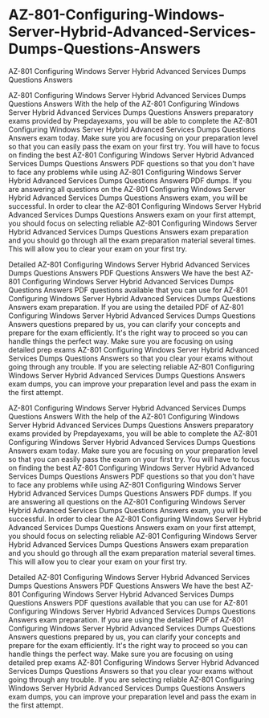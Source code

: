 # AZ-801-Configuring-Windows-Server-Hybrid-Advanced-Services-Dumps-Questions-Answers
AZ-801 Configuring Windows Server Hybrid Advanced Services Dumps Questions Answers

AZ-801 Configuring Windows Server Hybrid Advanced Services Dumps Questions Answers
With the help of the AZ-801 Configuring Windows Server Hybrid Advanced Services Dumps Questions Answers preparatory exams provided by Prepdayexams, you will be able to complete the AZ-801 Configuring Windows Server Hybrid Advanced Services Dumps Questions Answers exam today. Make sure you are focusing on your preparation level so that you can easily pass the exam on your first try. You will have to focus on finding the best AZ-801 Configuring Windows Server Hybrid Advanced Services Dumps Questions Answers PDF questions so that you don't have to face any problems while using AZ-801 Configuring Windows Server Hybrid Advanced Services Dumps Questions Answers PDF dumps. If you are answering all questions on the AZ-801 Configuring Windows Server Hybrid Advanced Services Dumps Questions Answers exam, you will be successful. In order to clear the AZ-801 Configuring Windows Server Hybrid Advanced Services Dumps Questions Answers exam on your first attempt, you should focus on selecting reliable AZ-801 Configuring Windows Server Hybrid Advanced Services Dumps Questions Answers exam preparation and you should go through all the exam preparation material several times. This will allow you to clear your exam on your first try.

Detailed AZ-801 Configuring Windows Server Hybrid Advanced Services Dumps Questions Answers PDF Questions Answers
We have the best AZ-801 Configuring Windows Server Hybrid Advanced Services Dumps Questions Answers PDF questions available that you can use for AZ-801 Configuring Windows Server Hybrid Advanced Services Dumps Questions Answers exam preparation. If you are using the detailed PDF of AZ-801 Configuring Windows Server Hybrid Advanced Services Dumps Questions Answers questions prepared by us, you can clarify your concepts and prepare for the exam efficiently. It's the right way to proceed so you can handle things the perfect way. Make sure you are focusing on using detailed prep exams AZ-801 Configuring Windows Server Hybrid Advanced Services Dumps Questions Answers so that you clear your exams without going through any trouble. If you are selecting reliable AZ-801 Configuring Windows Server Hybrid Advanced Services Dumps Questions Answers exam dumps, you can improve your preparation level and pass the exam in the first attempt.

AZ-801 Configuring Windows Server Hybrid Advanced Services Dumps Questions Answers
With the help of the AZ-801 Configuring Windows Server Hybrid Advanced Services Dumps Questions Answers preparatory exams provided by Prepdayexams, you will be able to complete the AZ-801 Configuring Windows Server Hybrid Advanced Services Dumps Questions Answers exam today. Make sure you are focusing on your preparation level so that you can easily pass the exam on your first try. You will have to focus on finding the best AZ-801 Configuring Windows Server Hybrid Advanced Services Dumps Questions Answers PDF questions so that you don't have to face any problems while using AZ-801 Configuring Windows Server Hybrid Advanced Services Dumps Questions Answers PDF dumps. If you are answering all questions on the AZ-801 Configuring Windows Server Hybrid Advanced Services Dumps Questions Answers exam, you will be successful. In order to clear the AZ-801 Configuring Windows Server Hybrid Advanced Services Dumps Questions Answers exam on your first attempt, you should focus on selecting reliable AZ-801 Configuring Windows Server Hybrid Advanced Services Dumps Questions Answers exam preparation and you should go through all the exam preparation material several times. This will allow you to clear your exam on your first try.

Detailed AZ-801 Configuring Windows Server Hybrid Advanced Services Dumps Questions Answers PDF Questions Answers
We have the best AZ-801 Configuring Windows Server Hybrid Advanced Services Dumps Questions Answers PDF questions available that you can use for AZ-801 Configuring Windows Server Hybrid Advanced Services Dumps Questions Answers exam preparation. If you are using the detailed PDF of AZ-801 Configuring Windows Server Hybrid Advanced Services Dumps Questions Answers questions prepared by us, you can clarify your concepts and prepare for the exam efficiently. It's the right way to proceed so you can handle things the perfect way. Make sure you are focusing on using detailed prep exams AZ-801 Configuring Windows Server Hybrid Advanced Services Dumps Questions Answers so that you clear your exams without going through any trouble. If you are selecting reliable AZ-801 Configuring Windows Server Hybrid Advanced Services Dumps Questions Answers exam dumps, you can improve your preparation level and pass the exam in the first attempt.
